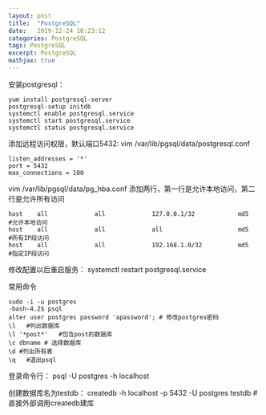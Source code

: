 ```yaml
---
layout: post
title:  "PostgreSQL"
date:   2019-12-24 10:23:12
categories: PostgreSQL 
tags: PostgreSQL
excerpt: PostgreSQL
mathjax: true
---
```



安装postgresql：
```
yum install postgresql-server
postgresql-setup initdb
systemctl enable postgresql.service
systemctl start postgresql.service
systemctl status postgresql.service
```

添加远程访问权限，默认端口5432:
vim /var/lib/pgsql/data/postgresql.conf
```
listen_addresses = '*' 
port = 5432
max_connections = 100 
```
vim /var/lib/pgsql/data/pg_hba.conf
添加两行，第一行是允许本地访问，第二行是允许所有访问
```
host    all             all             127.0.0.1/32            md5		#允许本地访问
host    all             all             all                     md5		#所有IP段访问
host    all             all             192.168.1.0/32          md5		#指定IP段访问
```

修改配置以后重启服务：
systemctl restart postgresql.service


常用命令
```
sudo -i -u postgres
-bash-4.2$ psql
alter user postgres password 'apassword'; # 修改postgres密码
\l   #列出数据库
\l '*post*'   #包含post的数据库
\c dbname # 选择数据库
\d #列出所有表
\q   #退出psql
```

登录命令行：
psql -U postgres -h localhost

创建数据库名为testdb：
createdb -h localhost -p 5432 -U postgres testdb  #直接外部调用createdb建库







